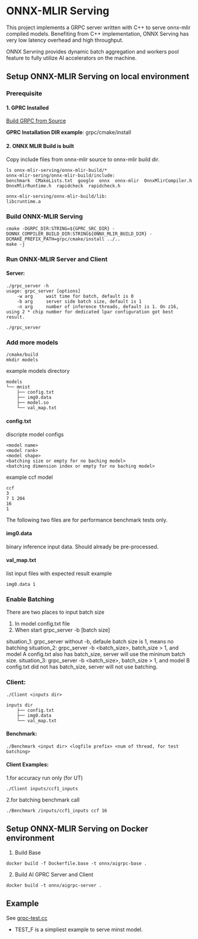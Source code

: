 # ONNX-MLIR Serving

This project implements a GRPC server written with C++ to serve onnx-mlir compiled models. Benefiting from C++ implementation, ONNX Serving has very low latency overhead and high throughput. 

ONNX Servring provides dynamic batch aggregation and workers pool feature to fully utilize AI accelerators on the machine.


## Setup ONNX-MLIR Serving on local environment


### **Prerequisite**


#### 1. GPRC Installed

[Build GRPC from Source](https://github.com/grpc/grpc/blob/master/BUILDING.md#build-from-source)

**GPRC Installation DIR example**: grpc/cmake/install


#### 2. ONNX MLIR Build is built

Copy include files from onnx-mlir source to onnx-mlir build dir.

```
ls onnx-mlir-serving/onnx-mlir-build/*
onnx-mlir-sering/onnx-mlir-build/include:
benchmark  CMakeLists.txt  google  onnx  onnx-mlir  OnnxMlirCompiler.h  OnnxMlirRuntime.h  rapidcheck  rapidcheck.h

onnx-mlir-serving/onnx-mlir-build/lib:
libcruntime.a
```

### **Build ONNX-MLIR Serving**

```
cmake -DGRPC_DIR:STRING=${GPRC_SRC_DIR} -DONNX_COMPILER_BUILD_DIR:STRING${ONNX_MLIR_BUILD_DIR} -DCMAKE_PREFIX_PATH=grpc/cmake/install ../..
make -j
```

### **Run ONNX-MLIR Server and Client**

#### Server:
```
./grpc_server -h
usage: grpc_server [options]
    -w arg     wait time for batch, default is 0
    -b arg     server side batch size, default is 1
    -n arg     number of inference threads, default is 1. On z16, using 2 * chip number for dedicated lpar configuration got best result. 

./grpc_server
```
### Add more models
```
/cmake/build
mkdir models
```
example models directory
```
models
└── mnist
    ├── config.txt
    ├── img0.data
    ├── model.so
    └── val_map.txt
```

#### config.txt
discripte model configs
```
<model name>
<model rank>
<model shape>
<batching size or empty for no baching model>
<batching dimension index or empty for no baching model>
```
example ccf model
```
ccf
3
7 1 204
16
1
```
The following two files are for performance benchmark tests only.

#### img0.data

binary inference input data. Should already be pre-processed. 

#### val_map.txt

list input files with expected result
example
```
img0.data 1
```

### Enable Batching

There are two places to input batch size
1. In model config.txt file 
2. When start grpc_server -b [batch size]

situation_1: grpc_server without -b, defaule batch size is 1, means no batching 
situation_2: grpc_server -b <batch_size>, batch_size > 1, and model A config.txt also has batch_size, server will use the mininum batch size.
situation_3: grpc_server -b <batch_size>, batch_size > 1, and model B config.txt did not has batch_size, server will not use batching.


### Client:
```
./Client <inputs dir> 
```
```
inputs dir
    ├── config.txt
    ├── img0.data
    └── val_map.txt
```
#### Benchmark:
```
./Benchmark <input dir> <logfile prefix> <num of thread, for test batching>
```

#### Client Examples:
1.for accuracy run only (for UT)
```
./Client inputs/ccf1_inputs
```
2.for batching benchmark call
```
./Benchmark /inputs/ccf1_inputs ccf 16
```

## Setup ONNX-MLIR Serving on Docker environment

1. Build Base
```
docker build -f Dockerfile.base -t onnx/aigrpc-base .
```
2. Build AI GPRC Server and Client
```
docker build -t onnx/aigrpc-server .
```

## Example

See [grpc-test.cc](./tests/grpc-test.cc)

- TEST_F is a simpliest example to serve minst model.

